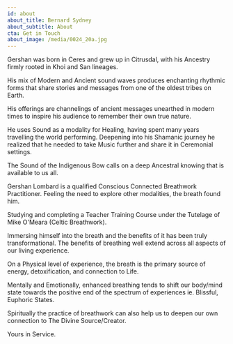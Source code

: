 ```yaml
---
id: about
about_title: Bernard Sydney
about_subtitle: About
cta: Get in Touch
about_image: /media/0024_20a.jpg
---
```

Gershan was born in Ceres and grew up in Citrusdal, with his Ancestry firmly rooted in Khoi and San lineages.

His mix of Modern and Ancient sound waves produces enchanting rhythmic forms that share stories and messages from one of the oldest tribes on Earth.

His offerings are channelings of ancient messages unearthed in modern times to inspire his audience to remember their own true nature. 

He uses Sound as a modality for Healing, having spent many years travelling the world performing. Deepening into his Shamanic journey he realized that he needed to take Music further and share it in Ceremonial settings. 

The Sound of the Indigenous Bow calls on a deep Ancestral knowing that is available to us all.

Gershan Lombard is a qualified Conscious Connected Breathwork Practitioner. Feeling the need to explore other modalities, the breath found him.

Studying and completing a Teacher Training Course under the Tutelage of Mike O'Meara (Celtic Breathwork). 

Immersing himself into the breath and the benefits of it has been truly transformational. The benefits of breathing well extend across all aspects of our living experience.

On a Physical level of experience, the breath is the primary source of energy, detoxification, and connection to Life.

Mentally and Emotionally, enhanced breathing tends to shift our body/mind state towards the positive end of the spectrum of experiences ie. Blissful, Euphoric States.

Spiritually the practice of breathwork can also help us to deepen our own connection to The Divine Source/Creator.



Yours in Service.
